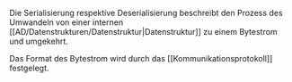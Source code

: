 Die Serialisierung respektive Deserialisierung beschreibt den Prozess des Umwandeln von einer internen [[AD/Datenstrukturen/Datenstruktur|Datenstruktur]] zu einem Bytestrom und umgekehrt.

Das Format des Bytestrom wird durch das [[Kommunikationsprotokoll]] festgelegt.